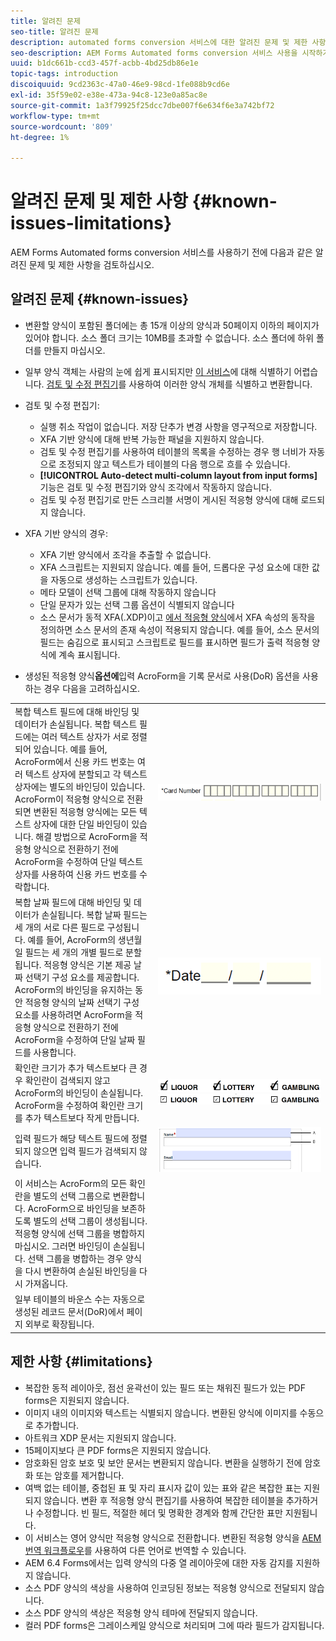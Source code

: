 ```yaml
---
title: 알려진 문제
seo-title: 알려진 문제
description: automated forms conversion 서비스에 대한 알려진 문제 및 제한 사항
seo-description: AEM Forms Automated forms conversion 서비스 사용을 시작하기 전에 서비스의 알려진 문제 및 제한 사항에 대해 알아봅니다
uuid: b1dc661b-ccd3-457f-acbb-4bd25db86e1e
topic-tags: introduction
discoiquuid: 9cd2363c-47a0-46e9-98cd-1fe088b9cd6e
exl-id: 35f59e02-e38e-473a-94c8-123e0a85ac8e
source-git-commit: 1a3f79925f25dcc7dbe007f6e634f6e3a742bf72
workflow-type: tm+mt
source-wordcount: '809'
ht-degree: 1%

---
```


# 알려진 문제 및 제한 사항 {#known-issues-limitations}

AEM Forms Automated forms conversion 서비스를 사용하기 전에 다음과 같은 알려진 문제 및 제한 사항을 검토하십시오.

## 알려진 문제 {#known-issues}

* 변환할 양식이 포함된 폴더에는 총 15개 이상의 양식과 50페이지 이하의 페이지가 있어야 합니다. 소스 폴더 크기는 10MB를 초과할 수 없습니다. 소스 폴더에 하위 폴더를 만들지 마십시오.
* 일부 양식 객체는 사람의 눈에 쉽게 표시되지만 [이 서비스](styles-and-pattern-considerations-and-best-practices.md)에 대해 식별하기 어렵습니다. [검토 및 수정 편집기](review-correct-ui-edited.md)를 사용하여 이러한 양식 개체를 식별하고 변환합니다.
* 검토 및 수정 편집기:

   * 실행 취소 작업이 없습니다. 저장 단추가 변경 사항을 영구적으로 저장합니다.
   * XFA 기반 양식에 대해 반복 가능한 패널을 지원하지 않습니다.
   * 검토 및 수정 편집기를 사용하여 테이블의 목록을 수정하는 경우 행 너비가 자동으로 조정되지 않고 텍스트가 테이블의 다음 행으로 흐를 수 있습니다.
   * **[!UICONTROL Auto-detect multi-column layout from input forms]** 기능은 검토 및 수정 편집기와 양식 조각에서 작동하지 않습니다.
   * 검토 및 수정 편집기로 만든 스크리블 서명이 게시된 적응형 양식에 대해 로드되지 않습니다.


* XFA 기반 양식의 경우:
   * XFA 기반 양식에서 조각을 추출할 수 없습니다.
   * XFA 스크립트는 지원되지 않습니다. 예를 들어, 드롭다운 구성 요소에 대한 값을 자동으로 생성하는 스크립트가 있습니다.
   * 메타 모델이 선택 그룹에 대해 작동하지 않습니다
   * 단일 문자가 있는 선택 그룹 옵션이 식별되지 않습니다
   * 소스 문서가 동적 XFA(.XDP)이고 [에서 적응형 양식](https://helpx.adobe.com/experience-manager/6-5/forms/using/xfa-api-supported-in-adaptive-form.html#supportedxfaelementsandtheirmappinginadaptiveformsbr)에서 XFA 속성의 동작을 정의하면 소스 문서의 존재 속성이 적용되지 않습니다. 예를 들어, 소스 문서의 필드는 숨김으로 표시되고 스크립트로 필드를 표시하면 필드가 출력 적응형 양식에 계속 표시됩니다.

* 생성된 적응형 양식&#x200B;**옵션에**&#x200B;입력 AcroForm을 기록 문서로 사용(DoR) 옵션을 사용하는 경우 다음을 고려하십시오.

<table>
    <tr>
        <td>복합 텍스트 필드에 대해 바인딩 및 데이터가 손실됩니다. 복합 텍스트 필드에는 여러 텍스트 상자가 서로 정렬되어 있습니다. 예를 들어, AcroForm에서 신용 카드 번호는 여러 텍스트 상자에 분할되고 각 텍스트 상자에는 별도의 바인딩이 있습니다. AcroForm이 적응형 양식으로 전환되면 변환된 적응형 양식에는 모든 텍스트 상자에 대한 단일 바인딩이 있습니다. 해결 방법으로 AcroForm을 적응형 양식으로 전환하기 전에 AcroForm을 수정하여 단일 텍스트 상자를 사용하여 신용 카드 번호를 수락합니다.</td>
        <td><img  src="assets/creditCard_Composite.png"/>                                                            </td>
    </tr>
    <tr>
        <td>복합 날짜 필드에 대해 바인딩 및 데이터가 손실됩니다. 복합 날짜 필드는 세 개의 서로 다른 필드로 구성됩니다. 예를 들어, AcroForm의 생년월일 필드는 세 개의 개별 필드로 분할됩니다. 적응형 양식은 기본 제공 날짜 선택기 구성 요소를 제공합니다. AcroForm의 바인딩을 유지하는 동안 적응형 양식의 날짜 선택기 구성 요소를 사용하려면 AcroForm을 적응형 양식으로 전환하기 전에 AcroForm을 수정하여 단일 날짜 필드를 사용합니다.</td>
        <td><img  src="assets/CompositeDateField.png"/></td>
    </tr>
    <tr>
        <td>확인란 크기가 추가 텍스트보다 큰 경우 확인란이 검색되지 않고 AcroForm의 바인딩이 손실됩니다. AcroForm을 수정하여 확인란 크기를 추가 텍스트보다 작게 만듭니다.</td>
        <td><img  src="assets/large-text-box.png"/><br/><img  src="assets/small-text-box.png"/></td>
    </tr>
    <tr>
        <td>입력 필드가 해당 텍스트 필드에 정렬되지 않으면 입력 필드가 검색되지 않습니다.  </td>
        <td><img  src="assets/non-alingned-fields.png"/></td>
    </tr>
    <tr >
        <td>이 서비스는 AcroForm의 모든 확인란을 별도의 선택 그룹으로 변환합니다. AcroForm으로 바인딩을 보존하도록 별도의 선택 그룹이 생성됩니다. 적응형 양식에 선택 그룹을 병합하지 마십시오. 그러면 바인딩이 손실됩니다. 선택 그룹을 병합하는 경우 양식을 다시 변환하여 손실된 바인딩을 다시 가져옵니다. </td>
        <td></td>
    </tr>
    <tr >
        <td>일부 테이블의 바운스 수는 자동으로 생성된 레코드 문서(DoR)에서 페이지 외부로 확장됩니다. </td>
        <td></td>
    </tr>
</table>

## 제한 사항 {#limitations}

* 복잡한 동적 레이아웃, 점선 윤곽선이 있는 필드 또는 채워진 필드가 있는 PDF forms은 지원되지 않습니다.
* 이미지 내의 이미지와 텍스트는 식별되지 않습니다. 변환된 양식에 이미지를 수동으로 추가합니다.
* 아트워크 XDP 문서는 지원되지 않습니다.
* 15페이지보다 큰 PDF forms은 지원되지 않습니다.
* 암호화된 암호 보호 및 보안 문서는 변환되지 않습니다. 변환을 실행하기 전에 암호화 또는 암호를 제거합니다.
* 여백 없는 테이블, 중첩된 표 및 자리 표시자 값이 있는 표와 같은 복잡한 표는 지원되지 않습니다. 변환 후 적응형 양식 편집기를 사용하여 복잡한 테이블을 추가하거나 수정합니다. 빈 필드, 적절한 헤더 및 명확한 경계와 함께 간단한 표만 지원됩니다.
* 이 서비스는 영어 양식만 적응형 양식으로 전환합니다. 변환된 적응형 양식을 [AEM 번역 워크플로우](https://helpx.adobe.com/experience-manager/6-5/forms/using/using-aem-translation-workflow-to-localize-adaptive-forms.html)를 사용하여 다른 언어로 번역할 수 있습니다.
* AEM 6.4 Forms에서는 입력 양식의 다중 열 레이아웃에 대한 자동 감지를 지원하지 않습니다.
* 소스 PDF 양식의 색상을 사용하여 인코딩된 정보는 적응형 양식으로 전달되지 않습니다.
* 소스 PDF 양식의 색상은 적응형 양식 테마에 전달되지 않습니다.
* 컬러 PDF forms은 그레이스케일 양식으로 처리되며 그에 따라 필드가 감지됩니다.
